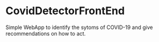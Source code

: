 # CovidDetectorFrontEnd
Simple WebApp to identify the sytoms of COVID-19 and give recommendations on how to act.
